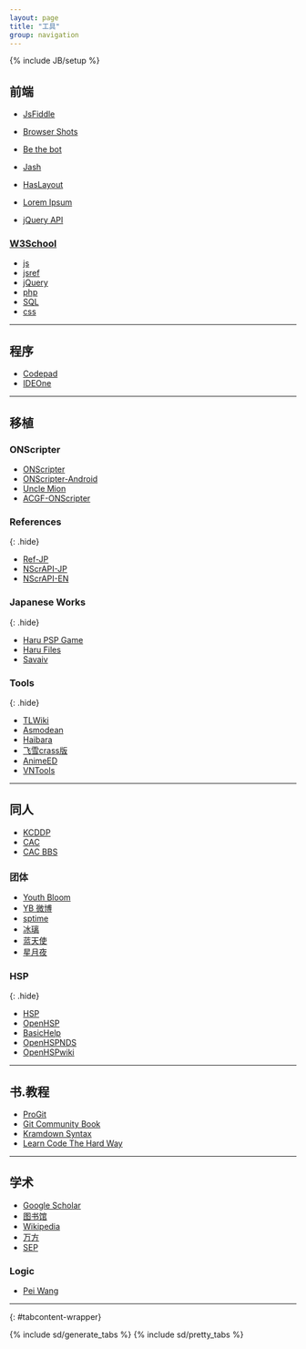 ```yaml
---
layout: page
title: "工具"
group: navigation
---
```

{% include JB/setup %}

<div markdown="1">

## 前端

* [JsFiddle](http://jsfiddle.net)

* [Browser Shots](http://browsershots.org/)

* [Be the bot](http://www.avivadirectory.com/bethebot/)

* [Jash](javascript:(function(){document.body.appendChild(document.createElement('script')).src='http://www.billyreisinger.com/jash/source/latest/Jash.js';})(); "js终端调试器")

* [HasLayout](http://haslayout.net/css/ "IE快来战个痛")

* [Lorem Ipsum](http://www.lipsum.com/)

* [jQuery API](http://api.jquery.com/)

### [W3School](http://www.w3school.com.cn)

* [js](http://www.w3school.com.cn/js/)
* [jsref](http://www.w3school.com.cn/js/jsref_obj_string.asp)
* [jQuery](http://www.w3school.com.cn/jquery/jquery_ref_manipulation.asp)
* [php](http://www.w3school.com.cn/php/php_ref_string.asp)
* [SQL](http://www.w3school.com.cn/sql/sql_quickref.asp)
* [css](http://www.w3school.com.cn/css/css_classification.asp)

-----------------------

## 程序

* [Codepad](http://codepad.org)
* [IDEOne](http://ideone.com)

-----------------------

## 移植

### ONScripter

* [ONScripter](http://onscripter.sourceforge.jp/onscripter.html)
* [ONScripter-Android](http://onscripter.sourceforge.jp/android/)
* [Uncle Mion](http://unclemion.com/onscripter/)
* [ACGF-ONScripter](http://code.google.com/p/onscripter/)

### References
{: .hide}

* [Ref-JP](http://nscripter.insani.org/reference/)
* [NScrAPI-JP](http://senzogawa.s90.xrea.com/reference/NScrAPI.html)
* [NScrAPI-EN](http://unclemion.com/onscripter/api/NScrAPI.html)

### Japanese Works
{: .hide}

* [Haru PSP Game](http://harupspgame.blog64.fc2.com/)
* [Haru Files](http://briefcase.yahoo.co.jp/bc/qmbqmbqm/lst?.dir=/)
* [Savaiv](http://savaiv.blog81.fc2.com/)

### Tools
{: .hide}

* [TLWiki](http://tlwiki.org)
* [Asmodean](http://asmodean.reverse.net/pages/tools_index.html)
* [Haibara](https://haibara4cgrip.wordpress.com/)
* [飞雪crass版](https://www.yukict.com/bbs/forumdisplay.php?fid=69)
* [AnimeED](http://wks.arai-kibou.ru/animed.php?p=compat)
* [VNTools](http://vn.i-forge.net/tools/)

-----------------------

## 同人

* [KCDDP](http://kcddp.keyfc.net/bbs/)
* [CAC](http://www.doujingame.cn/)
* [CAC BBS](http://bbs.doujingame.cn/forum.php)

### 团体

* [Youth Bloom](http://www.youth-bloom.cn/)
* [YB 微博](http://weibo.com/youthbloom)
* [sptime](http://blog.sina.com.cn/sptime)
* [冰璃](http://blog.sina.com.cn/u/1451957597 "刻痕")
* [蓝天使](http://angelsblue.cn/ "刻痕")
* [星月夜](http://www.xyygame.net/)

### HSP
{: .hide}

* [HSP](http://hsp.tv/)
* [OpenHSP](http://dev.onionsoft.net/trac/)
* [BasicHelp](http://lhsp.s206.xrea.com/index.en.html)
* [OpenHSPNDS](http://peppermint.jp/products/hsp/)
* [OpenHSPwiki](http://hspdev-wiki.net/?OpenHSP%2FLinux)

-----------------------

## 书.教程

* [ProGit](http://progit.org/book/zh/)
* [Git Community Book](http://gitbook.liuhui998.com/index.html)
* [Kramdown Syntax](http://kramdown.rubyforge.org/syntax.html)
* [Learn Code The Hard Way](http://learncodethehardway.org/)

-----------------------

## 学术

* [Google Scholar](http://scholar.google.com)
* [图书馆](http://www.lib.pku.edu.cn)
* [Wikipedia](http://www.wikipedia.org/)
* [万方](http://g.wanfangdata.com.cn/)
* [SEP](http://plato.stanford.edu/)

### Logic

* [Pei Wang](http://www.cis.temple.edu/~wangp/)

-----------------------

</div>
{: #tabcontent-wrapper}

{% include sd/generate_tabs %}
{% include sd/pretty_tabs %}

